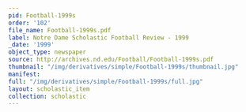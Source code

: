 ```yaml
---
pid: Football-1999s
order: '102'
file_name: Football-1999s.pdf
label: Notre Dame Scholastic Football Review - 1999
_date: '1999'
object_type: newspaper
source: http://archives.nd.edu/Football/Football-1999s.pdf
thumbnail: "/img/derivatives/simple/Football-1999s/thumbnail.jpg"
manifest:
full: "/img/derivatives/simple/Football-1999s/full.jpg"
layout: scholastic_item
collection: scholastic
---
```

